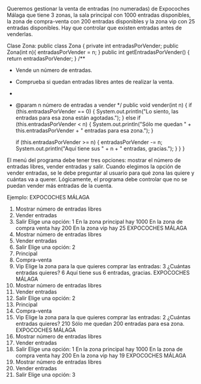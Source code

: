 Queremos gestionar la venta de entradas (no numeradas) de Expocoches Málaga que tiene 3 zonas, la sala principal con 1000 entradas disponibles, la zona de compra-venta con 200 entradas disponibles y la zona vip con 25 entradas disponibles. Hay que controlar que existen entradas antes de venderlas.

Clase Zona:
public class Zona {
  private int entradasPorVender;
  public Zona(int n){
    entradasPorVender = n;
  }
  public int getEntradasPorVender() {
    return entradasPorVender;
  }
/**
* Vende un número de entradas.
* Comprueba si quedan entradas libres antes de realizar la venta.
*
* @param n número de entradas a vender
*/
  public void vender(int n) {
    if (this.entradasPorVender == 0) {
      System.out.println("Lo siento, las entradas para esa zona están agotadas.");
    } else if (this.entradasPorVender < n) {
      System.out.println("Sólo me quedan " + this.entradasPorVender + " entradas para esa zona.");
    }

    if (this.entradasPorVender >= n) {
      entradasPorVender -= n;
      System.out.println("Aquí tiene sus " + n + " entradas, gracias.");
    }
  }
}

El menú del programa debe tener tres opciones: mostrar el número de entradas libres, vender entradas y salir. Cuando elegimos la opción de vender entradas, se le debe preguntar al usuario para qué zona las quiere y cuántas va a querer. Lógicamente, el programa debe controlar que no se puedan vender más entradas de la cuenta.

Ejemplo:
EXPOCOCHES MÁLAGA
1. Mostrar número de entradas libres
2. Vender entradas
3. Salir
Elige una opción: 1
En la zona principal hay 1000
En la zona de compra venta hay 200
En la zona vip hay 25
EXPOCOCHES MÁLAGA
1. Mostrar número de entradas libres
2. Vender entradas
3. Salir
Elige una opción: 2
1. Principal
2. Compra-venta
3. Vip
Elige la zona para la que quieres comprar las entradas: 3
¿Cuántas entradas quieres? 6
Aquí tiene sus 6 entradas, gracias.
EXPOCOCHES MÁLAGA
1. Mostrar número de entradas libres
2. Vender entradas
3. Salir
Elige una opción: 2
1. Principal
2. Compra-venta
3. Vip
Elige la zona para la que quieres comprar las entradas: 2
¿Cuántas entradas quieres? 210
Sólo me quedan 200 entradas para esa zona.
EXPOCOCHES MÁLAGA
1. Mostrar número de entradas libres
2. Vender entradas
3. Salir
Elige una opción: 1
En la zona principal hay 1000
En la zona de compra venta hay 200
En la zona vip hay 19
EXPOCOCHES MÁLAGA
1. Mostrar número de entradas libres
2. Vender entradas
3. Salir
Elige una opción: 3
